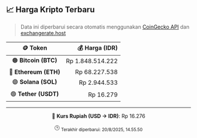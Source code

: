 

<!-- HARGA_KRIPTO -->
## 📈 Harga Kripto Terbaru

> Data ini diperbarui secara otomatis menggunakan [CoinGecko API](https://www.coingecko.com/) dan [exchangerate.host](https://exchangerate.host/)

<div align="center">

| 🪙 Token | 💰 Harga (IDR) |
|:------:|---------------:|
| 🟠 **Bitcoin (BTC)**   | Rp 1.848.514.222 |
| 🔵 **Ethereum (ETH)**  | Rp 68.227.538 |
| 🟣 **Solana (SOL)**    | Rp 2.944.533 |
| 🟢 **Tether (USDT)**   | Rp 16.279 |

---

💱 **Kurs Rupiah (USD → IDR)**: Rp 16.276

🕒 <sub>Terakhir diperbarui: 20/8/2025, 14.55.50</sub>

</div>
<!-- /HARGA_KRIPTO -->